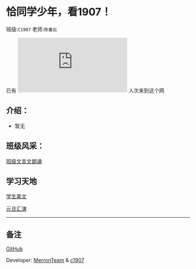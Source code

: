 # 恰同学少年，看1907！
班级:`C1907` 老师:`陈春云` 

已有 ![](https://www.hit-counts.com/counter.php?t=MTQ1NTA5MQ==%27%20border=%270%27%20alt=%27logo%20designers%27) 人次来到这个网




## 介绍：
- 暂无

## 班级风采：
[班级文言文朗诵](https://c1907.github.io/act/CNReading)

## 学习天地
[学生美文](https://c1907.github.io/passage)

[元旦汇演](https://c1907.github.io/act/NewYear1)


-------------------
## 备注

[GitHub](https://github.com/C1907/c1907.github.io)

Developer: [MerronTeam](https://github.com/MerronTeam) & [c1907](https://github.com/c1907)
